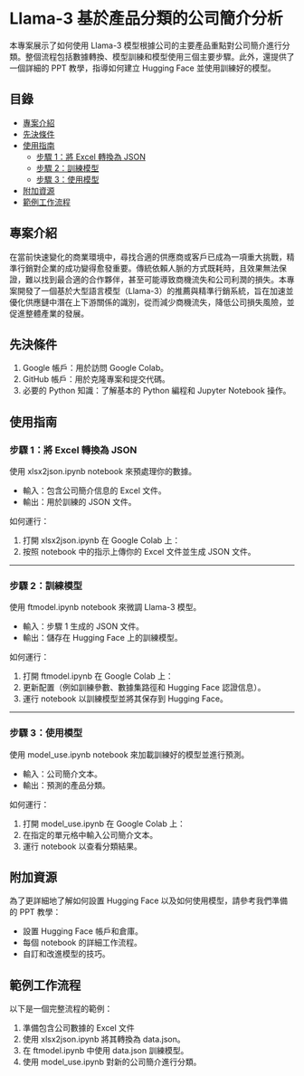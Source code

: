 # Llama-3 基於產品分類的公司簡介分析

本專案展示了如何使用 Llama-3 模型根據公司的主要產品重點對公司簡介進行分類。整個流程包括數據轉換、模型訓練和模型使用三個主要步驟。此外，還提供了一個詳細的 PPT 教學，指導如何建立 Hugging Face 並使用訓練好的模型。

## 目錄

- [專案介紹](#專案介紹)
- [先決條件](#先決條件)
- [使用指南](#使用指南)
  - [步驟 1：將 Excel 轉換為 JSON](#步驟-1將-excel-轉換為-json)
  - [步驟 2：訓練模型](#步驟-2訓練模型)
  - [步驟 3：使用模型](#步驟-3使用模型)
- [附加資源](#附加資源)
- [範例工作流程](#範例工作流程)


## 專案介紹
在當前快速變化的商業環境中，尋找合適的供應商或客戶已成為一項重大挑戰，精準行銷對企業的成功變得愈發重要。傳統依賴人脈的方式既耗時，且效果無法保證，難以找到最合適的合作夥伴，甚至可能導致商機流失和公司利潤的損失。本專案開發了一個基於大型語言模型（Llama-3）的推薦與精準行銷系統，旨在加速並優化供應鏈中潛在上下游關係的識別，從而減少商機流失，降低公司損失風險，並促進整體產業的發展。

## 先決條件
1. Google 帳戶：用於訪問 Google Colab。
2. GitHub 帳戶：用於克隆專案和提交代碼。
3. 必要的 Python 知識：了解基本的 Python 編程和 Jupyter Notebook 操作。

## 使用指南
### 步驟 1：將 Excel 轉換為 JSON
使用 xlsx2json.ipynb notebook 來預處理你的數據。
 - 輸入：包含公司簡介信息的 Excel 文件。
 - 輸出：用於訓練的 JSON 文件。

如何運行：
1. 打開 xlsx2json.ipynb 在 Google Colab 上：
2. 按照 notebook 中的指示上傳你的 Excel 文件並生成 JSON 文件。

---

### 步驟 2：訓練模型
使用 ftmodel.ipynb notebook 來微調 Llama-3 模型。
 - 輸入：步驟 1 生成的 JSON 文件。
 - 輸出：儲存在 Hugging Face 上的訓練模型。

如何運行：
1. 打開 ftmodel.ipynb 在 Google Colab 上：
2. 更新配置（例如訓練參數、數據集路徑和 Hugging Face 認證信息）。
3. 運行 notebook 以訓練模型並將其保存到 Hugging Face。

---

### 步驟 3：使用模型
使用 model_use.ipynb notebook 來加載訓練好的模型並進行預測。
 - 輸入：公司簡介文本。
 - 輸出：預測的產品分類。

如何運行：
1. 打開 model_use.ipynb 在 Google Colab 上：
2. 在指定的單元格中輸入公司簡介文本。
3. 運行 notebook 以查看分類結果。

## 附加資源
為了更詳細地了解如何設置 Hugging Face 以及如何使用模型，請參考我們準備的 PPT 教學：
- 設置 Hugging Face 帳戶和倉庫。
- 每個 notebook 的詳細工作流程。
- 自訂和改進模型的技巧。

## 範例工作流程
以下是一個完整流程的範例：
1. 準備包含公司數據的 Excel 文件
2. 使用 xlsx2json.ipynb 將其轉換為 data.json。
3. 在 ftmodel.ipynb 中使用 data.json 訓練模型。
4. 使用 model_use.ipynb 對新的公司簡介進行分類。

